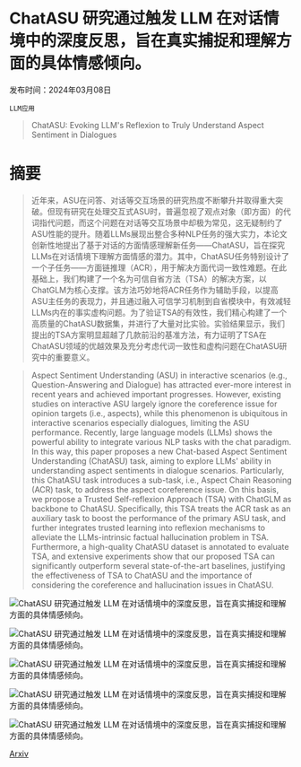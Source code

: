 # ChatASU 研究通过触发 LLM 在对话情境中的深度反思，旨在真实捕捉和理解方面的具体情感倾向。

发布时间：2024年03月08日

`LLM应用`

> ChatASU: Evoking LLM's Reflexion to Truly Understand Aspect Sentiment in Dialogues

# 摘要

> 近年来，ASU在问答、对话等交互场景的研究热度不断攀升并取得重大突破。但现有研究在处理交互式ASU时，普遍忽视了观点对象（即方面）的代词指代问题，而这个问题在对话等交互场景中却极为常见，这无疑制约了ASU性能的提升。随着LLMs展现出整合多种NLP任务的强大实力，本论文创新性地提出了基于对话的方面情感理解新任务——ChatASU，旨在探究LLMs在对话情境下理解方面情感的潜力。其中，ChatASU任务特别设计了一个子任务——方面链推理（ACR），用于解决方面代词一致性难题。在此基础上，我们构建了一个名为可信自省方法（TSA）的解决方案，以ChatGLM为核心支撑。该方法巧妙地将ACR任务作为辅助手段，以提高ASU主任务的表现力，并且通过融入可信学习机制到自省模块中，有效减轻LLMs内在的事实虚构问题。为了验证TSA的有效性，我们精心构建了一个高质量的ChatASU数据集，并进行了大量对比实验。实验结果显示，我们提出的TSA方案明显超越了几款前沿的基准方法，有力证明了TSA在ChatASU领域的优越效果及充分考虑代词一致性和虚构问题在ChatASU研究中的重要意义。

> Aspect Sentiment Understanding (ASU) in interactive scenarios (e.g., Question-Answering and Dialogue) has attracted ever-more interest in recent years and achieved important progresses. However, existing studies on interactive ASU largely ignore the coreference issue for opinion targets (i.e., aspects), while this phenomenon is ubiquitous in interactive scenarios especially dialogues, limiting the ASU performance. Recently, large language models (LLMs) shows the powerful ability to integrate various NLP tasks with the chat paradigm. In this way, this paper proposes a new Chat-based Aspect Sentiment Understanding (ChatASU) task, aiming to explore LLMs' ability in understanding aspect sentiments in dialogue scenarios. Particularly, this ChatASU task introduces a sub-task, i.e., Aspect Chain Reasoning (ACR) task, to address the aspect coreference issue. On this basis, we propose a Trusted Self-reflexion Approach (TSA) with ChatGLM as backbone to ChatASU. Specifically, this TSA treats the ACR task as an auxiliary task to boost the performance of the primary ASU task, and further integrates trusted learning into reflexion mechanisms to alleviate the LLMs-intrinsic factual hallucination problem in TSA. Furthermore, a high-quality ChatASU dataset is annotated to evaluate TSA, and extensive experiments show that our proposed TSA can significantly outperform several state-of-the-art baselines, justifying the effectiveness of TSA to ChatASU and the importance of considering the coreference and hallucination issues in ChatASU.

![ChatASU 研究通过触发 LLM 在对话情境中的深度反思，旨在真实捕捉和理解方面的具体情感倾向。](../../../paper_images/2403.05326/x1.png)

![ChatASU 研究通过触发 LLM 在对话情境中的深度反思，旨在真实捕捉和理解方面的具体情感倾向。](../../../paper_images/2403.05326/x2.png)

![ChatASU 研究通过触发 LLM 在对话情境中的深度反思，旨在真实捕捉和理解方面的具体情感倾向。](../../../paper_images/2403.05326/x3.png)

![ChatASU 研究通过触发 LLM 在对话情境中的深度反思，旨在真实捕捉和理解方面的具体情感倾向。](../../../paper_images/2403.05326/x4.png)

![ChatASU 研究通过触发 LLM 在对话情境中的深度反思，旨在真实捕捉和理解方面的具体情感倾向。](../../../paper_images/2403.05326/x5.png)

[Arxiv](https://arxiv.org/abs/2403.05326)